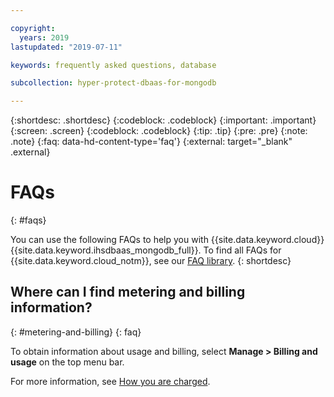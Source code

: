```yaml
---

copyright:
  years: 2019
lastupdated: "2019-07-11"

keywords: frequently asked questions, database

subcollection: hyper-protect-dbaas-for-mongodb

---
```


{:shortdesc: .shortdesc}
{:codeblock: .codeblock}
{:important: .important}
{:screen: .screen}
{:codeblock: .codeblock}
{:tip: .tip}
{:pre: .pre}
{:note: .note}
{:faq: data-hd-content-type='faq'}
{:external: target="_blank" .external}

# FAQs
{: #faqs}

You can use the following FAQs to help you with {{site.data.keyword.cloud}} {{site.data.keyword.ihsdbaas_mongodb_full}}. To find all FAQs for {{site.data.keyword.cloud_notm}}, see our [FAQ library](/docs/faqs).
{: shortdesc}

## Where can I find metering and billing information?
{: #metering-and-billing}
{: faq}

To obtain information about usage and billing, select **Manage > Billing and usage** on the top menu bar.

For more information, see [How you are charged](/docs/billing-usage?topic=billing-usage-charges#charges).
